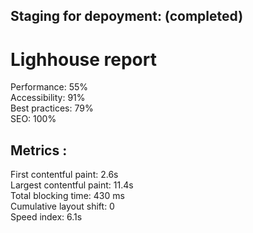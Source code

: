 ## Staging for depoyment: (completed)
<div>
    <h1>Lighhouse report</h1>
    <div>Performance: 55%</div>
    <div>Accessibility: 91%</div>
    <div>Best practices: 79%</div>
    <div>SEO: 100%</div>
    <h2>Metrics :</h2>
    <div>First contentful paint: 2.6s</div>
    <div>Largest contentful paint: 11.4s</div>
    <div>Total blocking time:  430 ms</div>
    <div>Cumulative layout shift: 0</div>
    <div>Speed index: 6.1s</div>
</div>